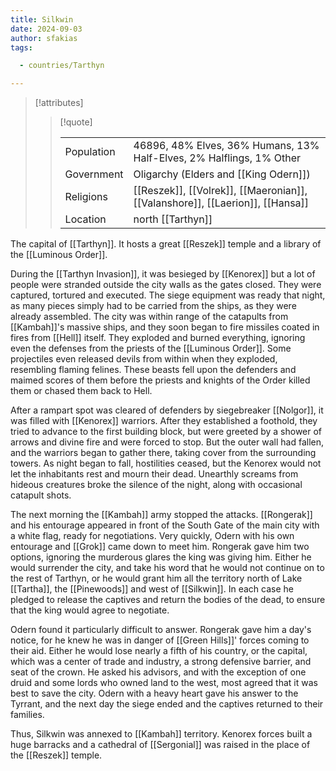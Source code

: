 ```yaml
---
title: Silkwin
date: 2024-09-03
author: sfakias
tags:

  - countries/Tarthyn

---
```

> [!attributes]
> 
> > [!quote]
> >
> > | | |
> > | --- | --- |
> > | Population | 46896, 48% Elves, 36% Humans, 13% Half-Elves, 2% Halflings, 1% Other |
> > | Government | Oligarchy (Elders and [[King Odern]]) |
> > | Religions | [[Reszek]], [[Volrek]], [[Maeronian]], [[Valanshore]], [[Laerion]], [[Hansa]] |
> > | Location | north [[Tarthyn]] |

The capital of [[Tarthyn]]. It hosts a great [[Reszek]] temple and a library of the [[Luminous Order]].

During the [[Tarthyn Invasion]], it was besieged by [[Kenorex]] but a lot of people were stranded outside the city walls as the gates closed. They were captured, tortured and executed. The siege equipment was ready that night, as many pieces simply had to be carried from the ships, as they were already assembled. The city was within range of the catapults from [[Kambah]]'s massive ships, and they soon began to fire missiles coated in fires from [[Hell]] itself. They exploded and burned everything, ignoring even the defenses from the priests of the [[Luminous Order]]. Some projectiles even released devils from within when they exploded, resembling flaming felines. These beasts fell upon the defenders and maimed scores of them before the priests and knights of the Order killed them or chased them back to Hell.

After a rampart spot was cleared of defenders by siegebreaker [[Nolgor]], it was filled with [[Kenorex]] warriors. After they established a foothold, they tried to advance to the first building block, but were greeted by a shower of arrows and divine fire and were forced to stop. But the outer wall had fallen, and the warriors began to gather there, taking cover from the surrounding towers. As night began to fall, hostilities ceased, but the Kenorex would not let the inhabitants rest and mourn their dead. Unearthly screams from hideous creatures broke the silence of the night, along with occasional catapult shots.

The next morning the [[Kambah]] army stopped the attacks. [[Rongerak]] and his entourage appeared in front of the South Gate of the main city with a white flag, ready for negotiations. Very quickly, Odern with his own entourage and [[Grok]] came down to meet him. Rongerak gave him two options, ignoring the murderous glares the king was giving him. Either he would surrender the city, and take his word that he would not continue on to the rest of Tarthyn, or he would grant him all the territory north of Lake [[Tartha]], the [[Pinewoods]] and west of [[Silkwin]]. In each case he pledged to release the captives and return the bodies of the dead, to ensure that the king would agree to negotiate.

Odern found it particularly difficult to answer. Rongerak gave him a day's notice, for he knew he was in danger of [[Green Hills]]' forces coming to their aid. Either he would lose nearly a fifth of his country, or the capital, which was a center of trade and industry, a strong defensive barrier, and seat of the crown. He asked his advisors, and with the exception of one druid and some lords who owned land to the west, most agreed that it was best to save the city. Odern with a heavy heart gave his answer to the Tyrrant, and the next day the siege ended and the captives returned to their families.

Thus, Silkwin was annexed to [[Kambah]] territory. Kenorex forces built a huge barracks and a cathedral of [[Sergonial]] was raised in the place of the [[Reszek]] temple.